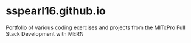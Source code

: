 # sspearl16.github.io

Portfolio of various coding exercises and projects from the MITxPro Full Stack Development with MERN 
